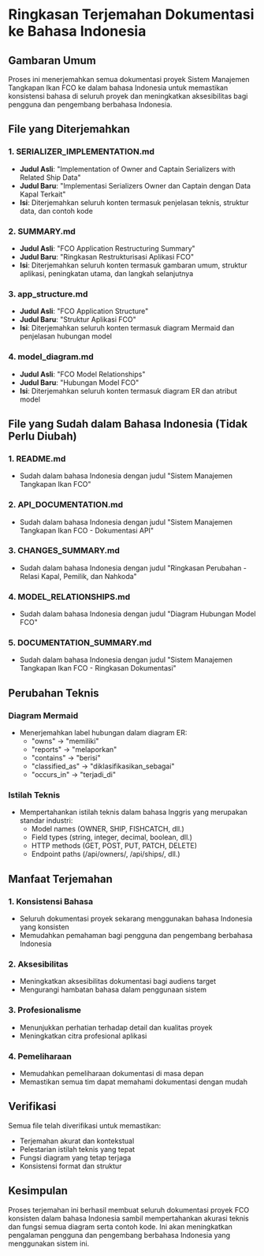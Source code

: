 # Ringkasan Terjemahan Dokumentasi ke Bahasa Indonesia

## Gambaran Umum

Proses ini menerjemahkan semua dokumentasi proyek Sistem Manajemen Tangkapan Ikan FCO ke dalam bahasa Indonesia untuk memastikan konsistensi bahasa di seluruh proyek dan meningkatkan aksesibilitas bagi pengguna dan pengembang berbahasa Indonesia.

## File yang Diterjemahkan

### 1. SERIALIZER_IMPLEMENTATION.md

- **Judul Asli**: "Implementation of Owner and Captain Serializers with Related Ship Data"
- **Judul Baru**: "Implementasi Serializers Owner dan Captain dengan Data Kapal Terkait"
- **Isi**: Diterjemahkan seluruh konten termasuk penjelasan teknis, struktur data, dan contoh kode

### 2. SUMMARY.md

- **Judul Asli**: "FCO Application Restructuring Summary"
- **Judul Baru**: "Ringkasan Restrukturisasi Aplikasi FCO"
- **Isi**: Diterjemahkan seluruh konten termasuk gambaran umum, struktur aplikasi, peningkatan utama, dan langkah selanjutnya

### 3. app_structure.md

- **Judul Asli**: "FCO Application Structure"
- **Judul Baru**: "Struktur Aplikasi FCO"
- **Isi**: Diterjemahkan seluruh konten termasuk diagram Mermaid dan penjelasan hubungan model

### 4. model_diagram.md

- **Judul Asli**: "FCO Model Relationships"
- **Judul Baru**: "Hubungan Model FCO"
- **Isi**: Diterjemahkan seluruh konten termasuk diagram ER dan atribut model

## File yang Sudah dalam Bahasa Indonesia (Tidak Perlu Diubah)

### 1. README.md

- Sudah dalam bahasa Indonesia dengan judul "Sistem Manajemen Tangkapan Ikan FCO"

### 2. API_DOCUMENTATION.md

- Sudah dalam bahasa Indonesia dengan judul "Sistem Manajemen Tangkapan Ikan FCO - Dokumentasi API"

### 3. CHANGES_SUMMARY.md

- Sudah dalam bahasa Indonesia dengan judul "Ringkasan Perubahan - Relasi Kapal, Pemilik, dan Nahkoda"

### 4. MODEL_RELATIONSHIPS.md

- Sudah dalam bahasa Indonesia dengan judul "Diagram Hubungan Model FCO"

### 5. DOCUMENTATION_SUMMARY.md

- Sudah dalam bahasa Indonesia dengan judul "Sistem Manajemen Tangkapan Ikan FCO - Ringkasan Dokumentasi"

## Perubahan Teknis

### Diagram Mermaid

- Menerjemahkan label hubungan dalam diagram ER:
  - "owns" → "memiliki"
  - "reports" → "melaporkan"
  - "contains" → "berisi"
  - "classified_as" → "diklasifikasikan_sebagai"
  - "occurs_in" → "terjadi_di"

### Istilah Teknis

- Mempertahankan istilah teknis dalam bahasa Inggris yang merupakan standar industri:
  - Model names (OWNER, SHIP, FISHCATCH, dll.)
  - Field types (string, integer, decimal, boolean, dll.)
  - HTTP methods (GET, POST, PUT, PATCH, DELETE)
  - Endpoint paths (/api/owners/, /api/ships/, dll.)

## Manfaat Terjemahan

### 1. Konsistensi Bahasa

- Seluruh dokumentasi proyek sekarang menggunakan bahasa Indonesia yang konsisten
- Memudahkan pemahaman bagi pengguna dan pengembang berbahasa Indonesia

### 2. Aksesibilitas

- Meningkatkan aksesibilitas dokumentasi bagi audiens target
- Mengurangi hambatan bahasa dalam penggunaan sistem

### 3. Profesionalisme

- Menunjukkan perhatian terhadap detail dan kualitas proyek
- Meningkatkan citra profesional aplikasi

### 4. Pemeliharaan

- Memudahkan pemeliharaan dokumentasi di masa depan
- Memastikan semua tim dapat memahami dokumentasi dengan mudah

## Verifikasi

Semua file telah diverifikasi untuk memastikan:

- Terjemahan akurat dan kontekstual
- Pelestarian istilah teknis yang tepat
- Fungsi diagram yang tetap terjaga
- Konsistensi format dan struktur

## Kesimpulan

Proses terjemahan ini berhasil membuat seluruh dokumentasi proyek FCO konsisten dalam bahasa Indonesia sambil mempertahankan akurasi teknis dan fungsi semua diagram serta contoh kode. Ini akan meningkatkan pengalaman pengguna dan pengembang berbahasa Indonesia yang menggunakan sistem ini.
